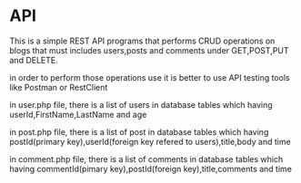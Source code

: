 # API
This is a simple REST API programs that performs CRUD operations on blogs that must includes users,posts and comments under GET,POST,PUT and DELETE.

in order to perform those operations use it is better to use API testing tools like Postman or RestClient

in user.php file, there is a list of users in database tables which having userId,FirstName,LastName and age

in post.php file, there is a list of post in database tables which having postId(primary key),userId(foreign key refered to users),title,body and time

in comment.php file, there is a list of comments in database tables which having commentId(pimary key),postId(foreign key),title,comments and time
